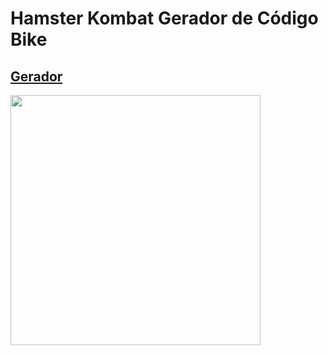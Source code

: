 # Hamster Kombat Gerador de Código Bike

## [Gerador](https://georg95.github.io/bike-keygen.html)

[<img src="keygen.jpg" width="400">](https://wsinc.github.io/teste/index.html)

